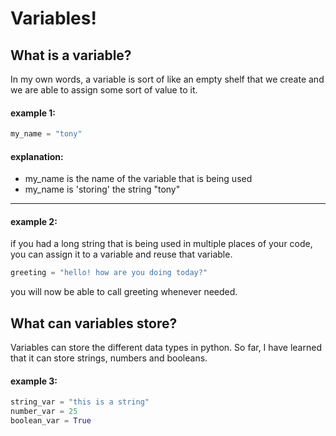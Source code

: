 # Variables!

## What is a variable?

In my own words, a variable is sort of like an empty shelf that we create and we are able to assign some sort of value to it.

#### example 1:
```python
my_name = "tony"
``` 
#### explanation:

- my_name is the name of the variable that is being used
- my_name is 'storing' the string "tony"

___

#### example 2:
if you had a long string that is being used in multiple places of your code, you can assign it to a variable and reuse that variable.
```python
greeting = "hello! how are you doing today?"
```
you will now be able to call greeting whenever needed.

## What can variables store?

Variables can store the different data types in python. So far, I have learned that it can store strings, numbers and booleans.

#### example 3:
```python
string_var = "this is a string"
number_var = 25
boolean_var = True
```
